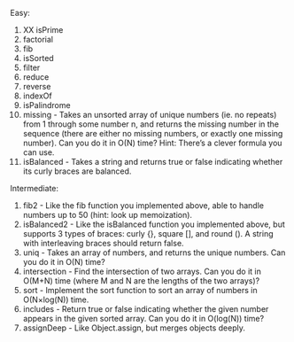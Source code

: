 Easy:
1. XX isPrime
2. factorial
3. fib
4. isSorted
5. filter
6. reduce
7. reverse
8. indexOf
9. isPalindrome
10. missing - Takes an unsorted array of unique numbers (ie. no repeats) from 1 through some number n, and returns the missing number in the sequence (there are either no missing numbers, or exactly one missing number). Can you do it in O(N) time? Hint: There’s a clever formula you can use.
11. isBalanced - Takes a string and returns true or false indicating whether its curly braces are balanced. 

Intermediate:
1. fib2 - Like the fib function you implemented above, able to handle numbers up to 50 (hint: look up memoization).
2. isBalanced2 - Like the isBalanced function you implemented above, but supports 3 types of braces: curly {}, square [], and round (). A string with interleaving braces should return false.
3. uniq - Takes an array of numbers, and returns the unique numbers. Can you do it in O(N) time?
4. intersection - Find the intersection of two arrays. Can you do it in O(M+N) time (where M and N are the lengths of the two arrays)?
5. sort - Implement the sort function to sort an array of numbers in O(N×log(N)) time.
6. includes - Return true or false indicating whether the given number appears in the given sorted array. Can you do it in O(log(N)) time?
7. assignDeep - Like Object.assign, but merges objects deeply.

